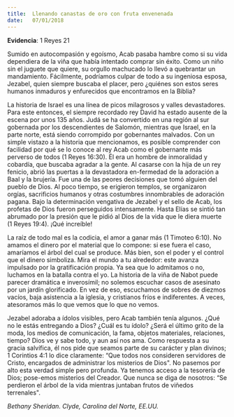 ```yaml
---
title:  Llenando canastas de oro con fruta envenenada
date:   07/01/2018
---
```


**Evidencia**: 1 Reyes 21 

Sumido en autocompasión y egoísmo, Acab pasaba hambre como si su vida dependiera de la viña que había intentado comprar sin éxito. Como un niño sin el juguete que quiere, su orgullo machucado lo llevó a quebrantar un mandamiento. Fácilmente, podríamos culpar de todo a su ingeniosa esposa, Jezabel, quien siempre buscaba el placer, pero ¿quiénes son estos seres humanos inmaduros y enfurecidos que encontramos en la Biblia? 

La historia de Israel es una línea de picos milagrosos y valles devastadores. Para este entonces, el siempre recordado rey David ha estado ausente de la escena por unos 135 años. Judá se ha convertido en una región al sur gobernada por los descendientes de Salomón, mientras que Israel, en la parte norte, está siendo corrompido por gobernantes malvados. Con un simple vistazo a la historia que mencionamos, es posible comprender con facilidad por qué se lo conoce al rey Acab como el gobernante más perverso de todos (1 Reyes 16:30). Él era un hombre de inmoralidad y cobardía, que buscaba agradar a la gente. Al casarse con la hija de un rey fenicio, abrió las puertas a la devastadora en-fermedad de la adoración a Baal y la brujería. Fue una de las peores decisiones que tomó alguien del pueblo de Dios. Al poco tiempo, se erigieron templos, se organizaron orgías, sacrificios humanos y otras costumbres innombrables de adoración pagana. Bajo la determinación vengativa de Jezabel y el sello de Acab, los profetas de Dios fueron perseguidos intensamente. Hasta Elías se sintió tan abrumado por la presión que le pidió al Dios de la vida que le diera muerte (1 Reyes 19:4). ¡Qué increíble! 

La raíz de todo mal es la codicia, el amor a ganar más (1 Timoteo 6:10). No amamos el dinero por el material que lo compone: si ese fuera el caso, amaríamos el árbol del cual se produce. Más bien, son el poder y el control que el dinero simboliza. Mira el mundo a tu alrededor: este avanza impulsado por la gratificación propia. Ya sea que lo admitamos o no, luchamos en la batalla contra el yo. La historia de la viña de Nabot puede parecer dramática e inverosímil; no solemos escuchar casos de asesinato por un jardín glorificado. En vez de eso, escuchamos de sobres de diezmos vacíos, baja asistencia a la iglesia, y cristianos fríos e indiferentes. A veces, atesoramos más lo que vemos que lo que no vemos. 

Jezabel adoraba a ídolos visibles, pero Acab también tenía algunos. ¿Qué no le estás entregando a Dios? ¿Cuál es tu ídolo? ¿Será el último grito de la moda, los medios de comunicación, la fama, objetos materiales, relaciones, tiempo? Dios ve y sabe todo, y aun así nos ama. Como respuesta a su gracia salvífica, él nos pide que seamos parte de su carácter y plan divinos; 1 Corintios 4:1 lo dice claramente: “Que todos nos consideren servidores de Cristo, encargados de administrar los misterios de Dios". No pasemos por alto esta verdad simple pero profunda. Ya tenemos acceso a la tesorería de Dios; pose-emos misterios del Creador. Que nunca se diga de nosotros: “Se perdieron el árbol de la vida mientras juntaban frutos de viñedos terrenales". 

_Bethany Sheridan. Clyde, Carolina del Norte, EE.UU._